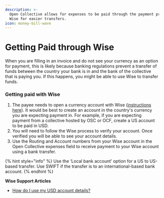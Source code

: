 ```yaml
---
description: >-
  Open Collective allows for expenses to be paid through the payment processor
  Wise for easier transfers.
icon: money-bill-wave
---
```


# Getting Paid through Wise

When you are filling in an invoice and do not see your currency as an option for payment, this is likely because banking regulations prevent a transfer of funds between the country your bank is in and the bank of the collective that is paying you. If this happens, you might be able to use Wise to transfer funds.

### Getting paid with Wise

1. The payee needs to open a currency account with Wise ([instructions here](https://wise.com/help/articles/2897234/how-do-i-open-a-currency-account)). It would be best to create an account in the country's currency you are expecting payment in. For example, if you are expecting payment from a collective hosted by OSC or OCF, create a US account to be paid in USD.
2. You will need to follow the Wise process to verify your account. Once verified you will be able to see your account details.
3. Use the Routing and Account numbers from your Wise account in the Open Collective expenses field to receive payment to your Wise account using a bank transfer.

{% hint style="info" %}
Use the ‘Local bank account’ option for a US to US-based transfer. Use SWIFT if the transfer is to an international-based bank account.
{% endhint %}

**Wise Support Articles**

* [How do I use my USD account details?](https://wise.com/help/articles/2827506/how-do-i-use-my-usd-account-details?origin=topic-1pXx5wZnF7Rp83VWwzGPUv)
